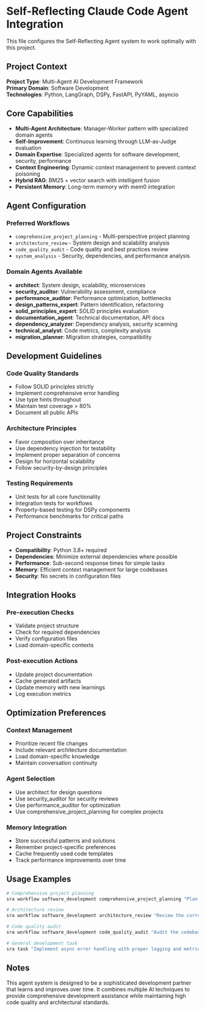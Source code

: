 # Self-Reflecting Claude Code Agent Integration

This file configures the Self-Reflecting Agent system to work optimally with this project.

## Project Context

**Project Type**: Multi-Agent AI Development Framework  
**Primary Domain**: Software Development  
**Technologies**: Python, LangGraph, DSPy, FastAPI, PyYAML, asyncio

## Core Capabilities

- **Multi-Agent Architecture**: Manager-Worker pattern with specialized domain agents
- **Self-Improvement**: Continuous learning through LLM-as-Judge evaluation
- **Domain Expertise**: Specialized agents for software development, security, performance
- **Context Engineering**: Dynamic context management to prevent context poisoning
- **Hybrid RAG**: BM25 + vector search with intelligent fusion
- **Persistent Memory**: Long-term memory with mem0 integration

## Agent Configuration

### Preferred Workflows
- `comprehensive_project_planning` - Multi-perspective project planning
- `architecture_review` - System design and scalability analysis
- `code_quality_audit` - Code quality and best practices review
- `system_analysis` - Security, dependencies, and performance analysis

### Domain Agents Available
- **architect**: System design, scalability, microservices
- **security_auditor**: Vulnerability assessment, compliance
- **performance_auditor**: Performance optimization, bottlenecks
- **design_patterns_expert**: Pattern identification, refactoring
- **solid_principles_expert**: SOLID principles evaluation
- **documentation_agent**: Technical documentation, API docs
- **dependency_analyzer**: Dependency analysis, security scanning
- **technical_analyst**: Code metrics, complexity analysis
- **migration_planner**: Migration strategies, compatibility

## Development Guidelines

### Code Quality Standards
- Follow SOLID principles strictly
- Implement comprehensive error handling
- Use type hints throughout
- Maintain test coverage > 80%
- Document all public APIs

### Architecture Principles
- Favor composition over inheritance
- Use dependency injection for testability
- Implement proper separation of concerns
- Design for horizontal scalability
- Follow security-by-design principles

### Testing Requirements
- Unit tests for all core functionality
- Integration tests for workflows
- Property-based testing for DSPy components
- Performance benchmarks for critical paths

## Project Constraints

- **Compatibility**: Python 3.8+ required
- **Dependencies**: Minimize external dependencies where possible
- **Performance**: Sub-second response times for simple tasks
- **Memory**: Efficient context management for large codebases
- **Security**: No secrets in configuration files

## Integration Hooks

### Pre-execution Checks
- Validate project structure
- Check for required dependencies
- Verify configuration files
- Load domain-specific contexts

### Post-execution Actions
- Update project documentation
- Cache generated artifacts
- Update memory with new learnings
- Log execution metrics

## Optimization Preferences

### Context Management
- Prioritize recent file changes
- Include relevant architecture documentation
- Load domain-specific knowledge
- Maintain conversation continuity

### Agent Selection
- Use architect for design questions
- Use security_auditor for security reviews
- Use performance_auditor for optimization
- Use comprehensive_project_planning for complex projects

### Memory Integration
- Store successful patterns and solutions
- Remember project-specific preferences
- Cache frequently used code templates
- Track performance improvements over time

## Usage Examples

```bash
# Comprehensive project planning
sra workflow software_development comprehensive_project_planning "Plan a microservices e-commerce platform"

# Architecture review
sra workflow software_development architecture_review "Review the current system design for scalability"

# Code quality audit
sra workflow software_development code_quality_audit "Audit the codebase for SOLID principles and design patterns"

# General development task
sra task "Implement async error handling with proper logging and metrics"
```

## Notes

This agent system is designed to be a sophisticated development partner that learns and improves over time. It combines multiple AI techniques to provide comprehensive development assistance while maintaining high code quality and architectural standards.